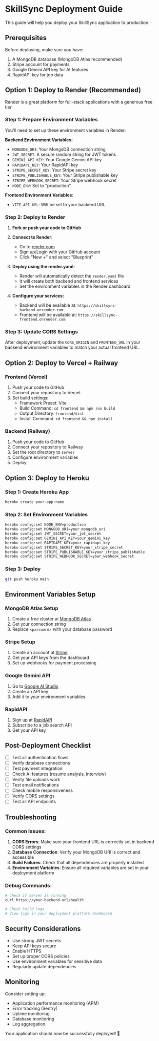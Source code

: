 # SkillSync Deployment Guide

This guide will help you deploy your SkillSync application to production.

## Prerequisites

Before deploying, make sure you have:

1. A MongoDB database (MongoDB Atlas recommended)
2. Stripe account for payments
3. Google Gemini API key for AI features
4. RapidAPI key for job data

## Option 1: Deploy to Render (Recommended)

Render is a great platform for full-stack applications with a generous free tier.

### Step 1: Prepare Environment Variables

You'll need to set up these environment variables in Render:

**Backend Environment Variables:**

- `MONGODB_URI`: Your MongoDB connection string
- `JWT_SECRET`: A secure random string for JWT tokens
- `GEMINI_API_KEY`: Your Google Gemini API key
- `RAPIDAPI_KEY`: Your RapidAPI key
- `STRIPE_SECRET_KEY`: Your Stripe secret key
- `STRIPE_PUBLISHABLE_KEY`: Your Stripe publishable key
- `STRIPE_WEBHOOK_SECRET`: Your Stripe webhook secret
- `NODE_ENV`: Set to "production"

**Frontend Environment Variables:**

- `VITE_API_URL`: Will be set to your backend URL

### Step 2: Deploy to Render

1. **Fork or push your code to GitHub**

2. **Connect to Render:**

   - Go to [render.com](https://render.com)
   - Sign up/Login with your GitHub account
   - Click "New +" and select "Blueprint"

3. **Deploy using the render.yaml:**

   - Render will automatically detect the `render.yaml` file
   - It will create both backend and frontend services
   - Set the environment variables in the Render dashboard

4. **Configure your services:**
   - Backend will be available at: `https://skillsync-backend.onrender.com`
   - Frontend will be available at: `https://skillsync-frontend.onrender.com`

### Step 3: Update CORS Settings

After deployment, update the `CORS_ORIGIN` and `FRONTEND_URL` in your backend environment variables to match your actual frontend URL.

## Option 2: Deploy to Vercel + Railway

### Frontend (Vercel)

1. Push your code to GitHub
2. Connect your repository to Vercel
3. Set build settings:
   - Framework Preset: Vite
   - Build Command: `cd frontend && npm run build`
   - Output Directory: `frontend/dist`
   - Install Command: `cd frontend && npm install`

### Backend (Railway)

1. Push your code to GitHub
2. Connect your repository to Railway
3. Set the root directory to `server`
4. Configure environment variables
5. Deploy

## Option 3: Deploy to Heroku

### Step 1: Create Heroku App

```bash
heroku create your-app-name
```

### Step 2: Set Environment Variables

```bash
heroku config:set NODE_ENV=production
heroku config:set MONGODB_URI=your_mongodb_uri
heroku config:set JWT_SECRET=your_jwt_secret
heroku config:set GEMINI_API_KEY=your_gemini_key
heroku config:set RAPIDAPI_KEY=your_rapidapi_key
heroku config:set STRIPE_SECRET_KEY=your_stripe_secret
heroku config:set STRIPE_PUBLISHABLE_KEY=your_stripe_publishable
heroku config:set STRIPE_WEBHOOK_SECRET=your_webhook_secret
```

### Step 3: Deploy

```bash
git push heroku main
```

## Environment Variables Setup

### MongoDB Atlas Setup

1. Create a free cluster at [MongoDB Atlas](https://mongodb.com/atlas)
2. Get your connection string
3. Replace `<password>` with your database password

### Stripe Setup

1. Create an account at [Stripe](https://stripe.com)
2. Get your API keys from the dashboard
3. Set up webhooks for payment processing

### Google Gemini API

1. Go to [Google AI Studio](https://makersuite.google.com/app/apikey)
2. Create an API key
3. Add it to your environment variables

### RapidAPI

1. Sign up at [RapidAPI](https://rapidapi.com)
2. Subscribe to a job search API
3. Get your API key

## Post-Deployment Checklist

- [ ] Test all authentication flows
- [ ] Verify database connections
- [ ] Test payment integration
- [ ] Check AI features (resume analysis, interview)
- [ ] Verify file uploads work
- [ ] Test email notifications
- [ ] Check mobile responsiveness
- [ ] Verify CORS settings
- [ ] Test all API endpoints

## Troubleshooting

### Common Issues:

1. **CORS Errors**: Make sure your frontend URL is correctly set in backend CORS settings
2. **Database Connection**: Verify your MongoDB URI is correct and accessible
3. **Build Failures**: Check that all dependencies are properly installed
4. **Environment Variables**: Ensure all required variables are set in your deployment platform

### Debug Commands:

```bash
# Check if server is running
curl https://your-backend-url/health

# Check build logs
# View logs in your deployment platform dashboard
```

## Security Considerations

- Use strong JWT secrets
- Keep API keys secure
- Enable HTTPS
- Set up proper CORS policies
- Use environment variables for sensitive data
- Regularly update dependencies

## Monitoring

Consider setting up:

- Application performance monitoring (APM)
- Error tracking (Sentry)
- Uptime monitoring
- Database monitoring
- Log aggregation

Your application should now be successfully deployed! 🚀
